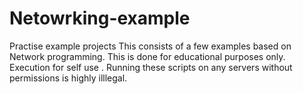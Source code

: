 # Netowrking-example
Practise example projects
This consists of a few examples based on Network programming. This is done for educational purposes only. Execution for self use . Running these scripts on any servers without permissions is highly illlegal.
